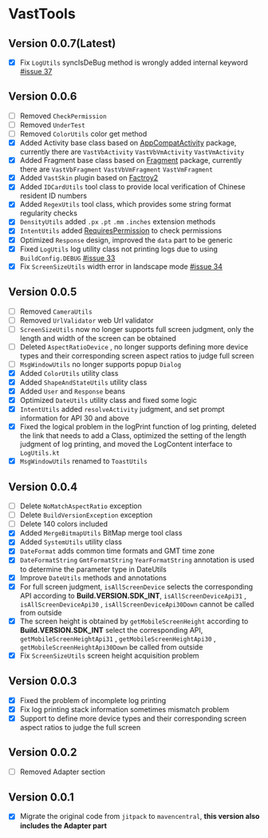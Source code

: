 # VastTools

## Version 0.0.7(Latest)

- [x] Fix `LogUtils` syncIsDeBug method is wrongly added internal keyword [#issue 37](https://github.com/SakurajimaMaii/VastUtils/issues/37)

## Version 0.0.6

- [ ] Removed `CheckPermission`
- [ ] Removed `UnderTest`
- [ ] Removed `ColorUtils` color get method
- [x] Added Activity base class based on [AppCompatActivity](https://developer.android.com/reference/androidx/appcompat/app/AppCompatActivity) package, currently there are `VastVbActivity` `VastVbVmActivity` `VastVmActivity`
- [x] Added Fragment base class based on [Fragment](https://developer.android.com/reference/androidx/fragment/app/Fragment.html) package, currently there are `VastVbFragment` `VastVbVmFragment` `VastVmFragment`
- [x] Added `VastSkin` plugin based on [Factroy2](https://developer.android.com/reference/android/view/LayoutInflater.Factory2)
- [x] Added `IDCardUtils` tool class to provide local verification of Chinese resident ID numbers
- [x] Added `RegexUtils` tool class, which provides some string format regularity checks
- [x] `DensityUtils` added `.px` `.pt` `.mm` `.inches` extension methods
- [x] `IntentUtils` added [RequiresPermission](https://developer.android.com/studio/write/annotations?hl=en-us#permissions) to check permissions
- [x] Optimized `Response` design, improved the `data` part to be generic
- [x] Fixed `LogUtils` log utility class not printing logs due to using `BuildConfig.DEBUG` [#issue 33](https://github.com/SakurajimaMaii/VastUtils/issues/33)
- [x] Fix `ScreenSizeUtils` width error in landscape mode [#issue 34](https://github.com/SakurajimaMaii/VastUtils/issues/34)

## Version 0.0.5

- [ ] Removed `CameraUtils`
- [ ] Removed `UrlValidator` web Url validator
- [ ] `ScreenSizeUtils` now no longer supports full screen judgment, only the length and width of the screen can be obtained
- [ ] Deleted `AspectRatioDevice` , no longer supports defining more device types and their corresponding screen aspect ratios to judge full screen
- [ ] `MsgWindowUtils` no longer supports popup `Dialog`
- [x] Added `ColorUtils` utility class
- [x] Added `ShapeAndStateUtils` utility class
- [x] Added `User` and `Response` beans
- [x] Optimized `DateUtils` utility class and fixed some logic
- [x] `IntentUtils` added `resolveActivity` judgment, and set prompt information for API 30 and above
- [x] Fixed the logical problem in the logPrint function of log printing, deleted the link that needs to add a Class, optimized the setting of the length judgment of log printing, and moved the LogContent interface to `LogUtils.kt`
- [x] `MsgWindowUtils` renamed to `ToastUtils`

## Version 0.0.4

- [ ] Delete `NoMatchAspectRatio` exception
- [ ] Delete `BuildVersionException` exception
- [ ] Delete 140 colors included
- [x] Added `MergeBitmapUtils` BitMap merge tool class
- [x] Added `SystemUtils` utility class
- [x] `DateFormat` adds common time formats and GMT time zone
- [x] `DateFormatString` `GmtFormatString` `YearFormatString` annotation is used to determine the parameter type in DateUtils
- [x] Improve `DateUtils` methods and annotations
- [x] For full screen judgment, `isAllScreenDevice` selects the corresponding API according to **Build.VERSION.SDK_INT**, `isAllScreenDeviceApi31` , `isAllScreenDeviceApi30` , `isAllScreenDeviceApi30Down` cannot be called from outside
- [x] The screen height is obtained by `getMobileScreenHeight` according to **Build.VERSION.SDK_INT** select the corresponding API, `getMobileScreenHeightApi31` , `getMobileScreenHeightApi30` , `getMobileScreenHeightApi30Down` be called from outside
- [x] Fix `ScreenSizeUtils` screen height acquisition problem

## Version 0.0.3

- [x] Fixed the problem of incomplete log printing
- [x] Fix log printing stack information sometimes mismatch problem
- [x] Support to define more device types and their corresponding screen aspect ratios to judge the full screen

## Version 0.0.2

- [ ] Removed Adapter section

## Version 0.0.1

- [x] Migrate the original code from `jitpack` to `mavencentral`, **this version also includes the Adapter part**